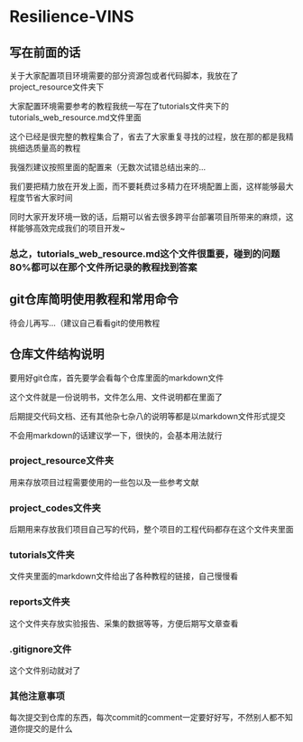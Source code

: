 # Resilience-VINS

## 写在前面的话

关于大家配置项目环境需要的部分资源包或者代码脚本，我放在了project_resource文件夹下

大家配置环境需要参考的教程我统一写在了tutorials文件夹下的tutorials_web_resource.md文件里面

这个已经是很完整的教程集合了，省去了大家重复寻找的过程，放在那的都是我精挑细选质量高的教程

我强烈建议按照里面的配置来（无数次试错总结出来的...

我们要把精力放在开发上面，而不要耗费过多精力在环境配置上面，这样能够最大程度节省大家时间

同时大家开发环境一致的话，后期可以省去很多跨平台部署项目所带来的麻烦，这样能够高效完成我们的项目开发~

### 总之，tutorials_web_resource.md这个文件很重要，碰到的问题80%都可以在那个文件所记录的教程找到答案

## git仓库简明使用教程和常用命令

待会儿再写...（建议自己看看git的使用教程

## 仓库文件结构说明

要用好git仓库，首先要学会看每个仓库里面的markdown文件

这个文件就是一份说明书，文件怎么用、文件说明都在里面了

后期提交代码文档、还有其他杂七杂八的说明等都是以markdown文件形式提交

不会用markdown的话建议学一下，很快的，会基本用法就行

### project_resource文件夹

用来存放项目过程需要使用的一些包以及一些参考文献

### project_codes文件夹

后期用来存放我们项目自己写的代码，整个项目的工程代码都存在这个文件夹里面

### tutorials文件夹

文件夹里面的markdown文件给出了各种教程的链接，自己慢慢看

### reports文件夹

这个文件夹存放实验报告、采集的数据等等，方便后期写文章查看

### .gitignore文件

这个文件别动就对了

### 其他注意事项

每次提交到仓库的东西，每次commit的comment一定要好好写，不然别人都不知道你提交的是什么